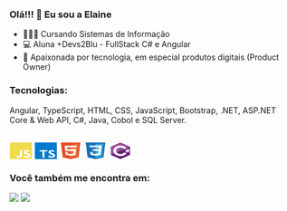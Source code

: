 ### Olá!!! 👋 Eu sou a Elaine

* 👩🏻‍💻 Cursando Sistemas de Informação
* 💻 Aluna +Devs2Blu - FullStack C# e Angular 
* 💌 Apaixonada por tecnologia, em especial produtos digitais (Product Owner)

### Tecnologias:
Angular, TypeScript, HTML, CSS, JavaScript, Bootstrap, .NET, ASP.NET Core & Web API, C#, Java, Cobol e SQL Server.
<div style="display: inline_block"><br>
  <img align="center" alt="Js" height="30" width="40" src="https://raw.githubusercontent.com/devicons/devicon/master/icons/javascript/javascript-plain.svg">
  <img align="center" alt="Ts" height="30" width="40" src="https://raw.githubusercontent.com/devicons/devicon/master/icons/typescript/typescript-plain.svg">
  <img align="center" alt="HTML" height="30" width="40" src="https://raw.githubusercontent.com/devicons/devicon/master/icons/html5/html5-original.svg">
  <img align="center" alt="CSS" height="30" width="40" src="https://raw.githubusercontent.com/devicons/devicon/master/icons/css3/css3-original.svg">
  <img align="center" alt="Csharp" height="30" width="40" src="https://raw.githubusercontent.com/devicons/devicon/master/icons/csharp/csharp-original.svg">
</div>

### Você também me encontra em:
<a href="https://www.linkedin.com/in/elaine-martina-andr%C3%A9/" target="blank"><img src="https://img.shields.io/badge/linkedin-%230077B5.svg?style=for-the-badge&logo=linkedin&logoColor=white"></a>
<a href = "mailto:elainemartina.a@gmail.com"><img src="https://img.shields.io/badge/-Gmail-%23333?style=for-the-badge&logo=gmail&logoColor=white" target="_blank"></a>

<!--
**elainemartina/elainemartina** is a ✨ _special_ ✨ repository because its `README.md` (this file) appears on your GitHub profile.

Here are some ideas to get you started:




-->
